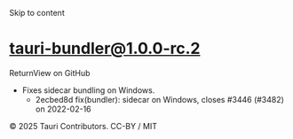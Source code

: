 Skip to content
# tauri-bundler@1.0.0-rc.2
ReturnView on GitHub
  * Fixes sidecar bundling on Windows. 
    * 2ecbed8d fix(bundler): sidecar on Windows, closes #3446 (#3482) on 2022-02-16


© 2025 Tauri Contributors. CC-BY / MIT
